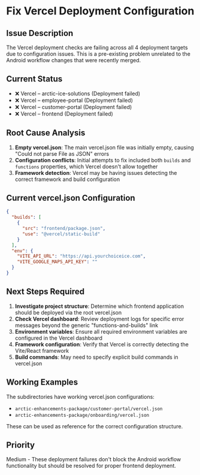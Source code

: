 # Fix Vercel Deployment Configuration

## Issue Description
The Vercel deployment checks are failing across all 4 deployment targets due to configuration issues. This is a pre-existing problem unrelated to the Android workflow changes that were recently merged.

## Current Status
- ❌ Vercel – arctic-ice-solutions (Deployment failed)
- ❌ Vercel – employee-portal (Deployment failed) 
- ❌ Vercel – customer-portal (Deployment failed)
- ❌ Vercel – frontend (Deployment failed)

## Root Cause Analysis
1. **Empty vercel.json**: The main vercel.json file was initially empty, causing "Could not parse File as JSON" errors
2. **Configuration conflicts**: Initial attempts to fix included both `builds` and `functions` properties, which Vercel doesn't allow together
3. **Framework detection**: Vercel may be having issues detecting the correct framework and build configuration

## Current vercel.json Configuration
```json
{
  "builds": [
    {
      "src": "frontend/package.json",
      "use": "@vercel/static-build"
    }
  ],
  "env": {
    "VITE_API_URL": "https://api.yourchoiceice.com",
    "VITE_GOOGLE_MAPS_API_KEY": ""
  }
}
```

## Next Steps Required
1. **Investigate project structure**: Determine which frontend application should be deployed via the root vercel.json
2. **Check Vercel dashboard**: Review deployment logs for specific error messages beyond the generic "functions-and-builds" link
3. **Environment variables**: Ensure all required environment variables are configured in the Vercel dashboard
4. **Framework configuration**: Verify that Vercel is correctly detecting the Vite/React framework
5. **Build commands**: May need to specify explicit build commands in vercel.json

## Working Examples
The subdirectories have working vercel.json configurations:
- `arctic-enhancements-package/customer-portal/vercel.json`
- `arctic-enhancements-package/onboarding/vercel.json`

These can be used as reference for the correct configuration structure.

## Priority
Medium - These deployment failures don't block the Android workflow functionality but should be resolved for proper frontend deployment.
